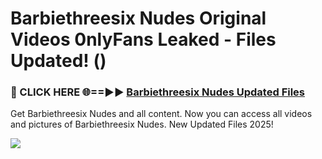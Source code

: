 # Barbiethreesix Nudes Original Videos 0nlyFans Leaked - Files Updated! ()

<h3>🔴 CLICK HERE 🌐==►► <a href="https://tinyurl.com/2p9ay9w9" rel="nofollow">Barbiethreesix Nudes Updated Files</a></h3>

Get Barbiethreesix Nudes and all content. Now you can access all videos and pictures of Barbiethreesix Nudes. New Updated Files 2025!

[![](https://i.imgur.com/KQgVmj3.gif)](https://tinyurl.com/2p9ay9w9)

